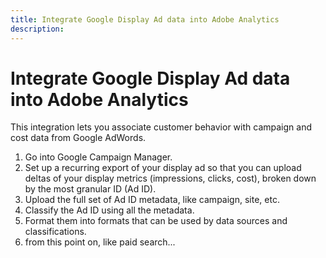 ```yaml
---
title: Integrate Google Display Ad data into Adobe Analytics
description: 
---
```


# Integrate Google Display Ad data into Adobe Analytics

This integration lets you associate customer behavior with campaign and cost data from Google AdWords.

1. Go into Google Campaign Manager.
2. Set up a recurring export of your display ad so that you can upload deltas of your display metrics (impressions, clicks, cost), broken down by the most granular ID (Ad ID).
3. Upload the full set of Ad ID metadata, like campaign, site, etc.
4. Classify the Ad ID using all the metadata.
5. Format them into formats that can be used by data sources and classifications.
6. from this point on, like paid search...
